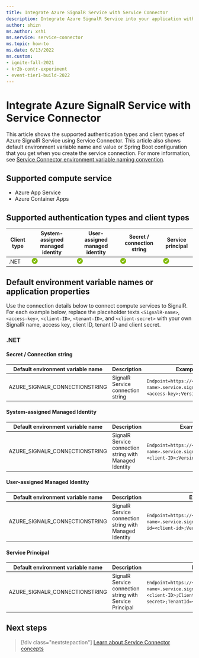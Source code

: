 ```yaml
---
title: Integrate Azure SignalR Service with Service Connector
description: Integrate Azure SignalR Service into your application with Service Connector. Learn about authentication types and client types of Azure SignalR Service.
author: shizn
ms.author: xshi
ms.service: service-connector
ms.topic: how-to
ms.date: 6/13/2022
ms.custom:
- ignite-fall-2021
- kr2b-contr-experiment
- event-tier1-build-2022
---
```


# Integrate Azure SignalR Service with Service Connector

This article shows the supported authentication types and client types of Azure SignalR Service using Service Connector. This article also shows default environment variable name and value or Spring Boot configuration that you get when you create the service connection. For more information, see [Service Connector environment variable naming convention](concept-service-connector-internals.md).

## Supported compute service

- Azure App Service
- Azure Container Apps

## Supported authentication types and client types

| Client type | System-assigned managed identity | User-assigned managed identity | Secret / connection string  | Service principal |
|-------------|--------------------------------------|--------------------------------------|--------------------------------------|--------------------------------------|
| .NET        | ![yes icon](./media/green-check.png) | ![yes icon](./media/green-check.png) | ![yes icon](./media/green-check.png) | ![yes icon](./media/green-check.png) |

## Default environment variable names or application properties

Use the connection details below to connect compute services to SignalR. For each example below, replace the placeholder texts
`<SignalR-name>`, `<access-key>`, `<client-ID>`, `<tenant-ID>`, and `<client-secret>` with your own SignalR name, access key, client ID, tenant ID and client secret.

### .NET

#### Secret / Connection string

  | Default environment variable name | Description | Example value |
  | --- | --- | --- |
  | AZURE_SIGNALR_CONNECTIONSTRING | SignalR Service connection string | `Endpoint=https://<SignalR-name>.service.signalr.net;AccessKey=<access-key>;Version=1.0;` |

#### System-assigned Managed Identity

  | Default environment variable name | Description | Example value |
  | --- | --- | --- |
  | AZURE_SIGNALR_CONNECTIONSTRING | SignalR Service connection string with Managed Identity | `Endpoint=https://<SignalR-name>.service.signalr.net;AuthType=aad;<client-ID>;Version=1.0;` |

#### User-assigned Managed Identity

  | Default environment variable name | Description | Example value |
  | --- | --- | --- |
  | AZURE_SIGNALR_CONNECTIONSTRING | SignalR Service connection string with Managed Identity | `Endpoint=https://<SignalR-name>.service.signalr.net;AuthType=aad;client-id=<client-id>;Version=1.0;` |

#### Service Principal

  | Default environment variable name | Description | Example value |
  | --- | --- | --- |
  | AZURE_SIGNALR_CONNECTIONSTRING | SignalR Service connection string with Service Principal | `Endpoint=https://<SignalR-name>.service.signalr.net;AuthType=aad;ClientId=<client-ID>;ClientSecret=<client-secret>;TenantId=<tenant-ID>;Version=1.0;` |

## Next steps

> [!div class="nextstepaction"]
> [Learn about Service Connector concepts](./concept-service-connector-internals.md)
